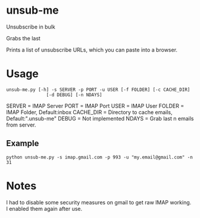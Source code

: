# unsub-me
Unsubscribe in bulk

Grabs the last 

Prints a list of unsubscribe URLs, which you can paste into a browser.

# Usage

    unsub-me.py [-h] -s SERVER -p PORT -u USER [-f FOLDER] [-c CACHE_DIR]
                   [-d DEBUG] [-n NDAYS]

SERVER = IMAP Server
PORT = IMAP Port
USER = IMAP User
FOLDER = IMAP Folder, Default:inbox
CACHE_DIR = Directory to cache emails, Default:".unsub-me"
DEBUG = Not implemented
NDAYS = Grab last n emails from server.

## Example
    python unsub-me.py -s imap.gmail.com -p 993 -u "my.email@gmail.com" -n 31

# Notes

I had to disable some security measures on gmail to get raw IMAP working. I enabled them again after use. 


